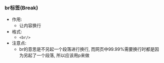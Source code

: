 ### br标签(Break)

- 作用:
  - 让内容换行
- 格式:
  - `<br/>`
- 注意点:
  - br的意思是不另起一个段落进行换行, 而网页中99.99%需要换行时都是因为另起了一个段落, 所以应该用p来做
